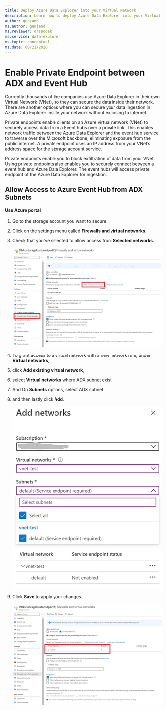 ```yaml
---
title: Deploy Azure Data Explorer into your Virtual Network
description: Learn how to deploy Azure Data Explorer into your Virtual Network
author: gunjand
ms.author: gunjand
ms.reviewer: orspodek
ms.service: data-explorer
ms.topic: conceptual
ms.date: 08/21/2020
---
```

# Enable Private Endpoint between ADX and Event Hub

Currently thousands of the companies use Azure Data Explorer in their own Virtual Network (VNet), so they  can secure the data  inside their network. There are another options where you can secure your data ingestion  in Azure Data Explorer inside your network without exposing to internet. 

Private endpoints enable clients on an Azure virtual network (VNet) to securely access data from a Event hubs over a private link. This enables network traffic between the Azure Data Explorer and the event hub service to traverse over the Microsoft backbone, eliminating exposure from the public internet. A private endpoint uses an IP address from your VNet’s address space for the storage account service.
 
Private endpoints enable you to block exfiltration of data from your VNet. Using private endpoints also enables you to securely connect between a event hub and Azure Data Explorer. The event hubs will access private endpoint of the Azure Data Explorer for ingestion.
 


## Allow Access to Azure Event Hub from ADX Subnets

#### Use Azure portal
1.	Go to the storage account you want to secure.
1.	Click on the settings menu called **Firewalls and virtual networks**.
1.	Check that you've selected to allow access from **Selected networks**.

    ![storage vnet diagram](media/vnet-enable-privatelink-eventhub\Storage-1.png)

1.	To grant access to a virtual network with a new network rule, under **Virtual networks**, 
1.	click **Add existing virtual network**, 
1.	select **Virtual networks** where ADX subnet exist.
1.	 And On **Subnets** options, select ADX subnet
1.	and then lastly click **Add**.

    ![storage add network diagram](media/vnet-enable-privatelink-eventhub\Storage-2.png)

1.	Click **Save** to apply your changes.

    ![storage subnet diagram](media/vnet-enable-privatelink-eventhub\Storage-3.png)